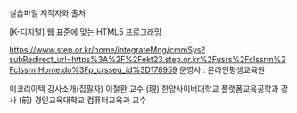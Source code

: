실습파일 저작자와 출처

[K-디지털] 웹 표준에 맞는 HTML5 프로그래밍

https://www.step.or.kr/home/integrateMng/cmmSys?subRedirect_url=https%3A%2F%2Fekt23.step.or.kr%2Fusrs%2Fclssrm%2FclssrmHome.do%3Fp_crsseq_id%3D178959
운영사 : 온라인평생교육원

이코리아텍
강사소개(집필자)
이철환 교수
(現) 한양사이버대학교 플랫폼교육공학과 강사
(前) 경인교육대학교 컴퓨터교육과 교수